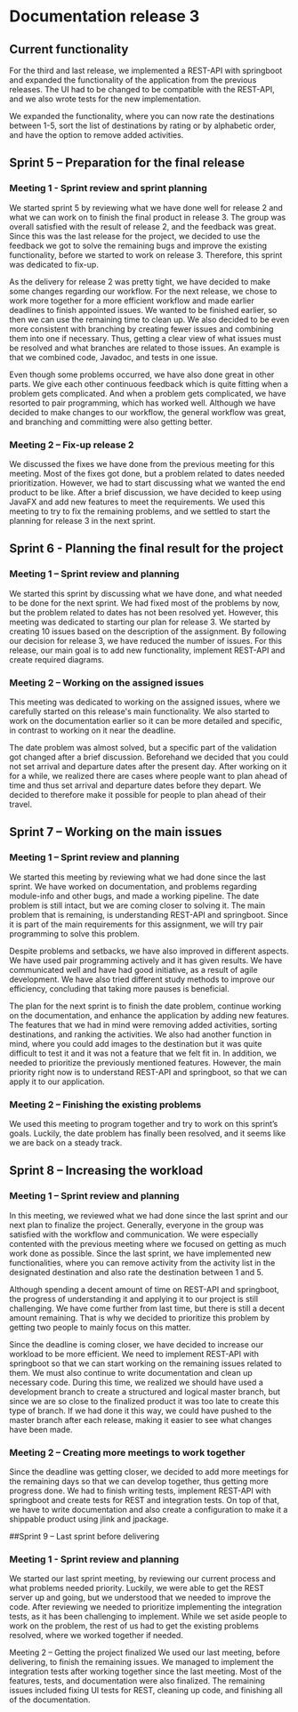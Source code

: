 # Documentation release 3

## Current functionality

For the third and last release, we implemented a REST-API with springboot and expanded the functionality of the application from the previous releases. The UI had to be changed to be compatible with the REST-API, and we also wrote tests for the new implementation.

We expanded the functionality, where you can now rate the destinations between 1-5, sort the list of destinations by rating or by alphabetic order, and have the option to remove added activities.

## Sprint 5 – Preparation for the final release

### Meeting 1 - Sprint review and sprint planning

We started sprint 5 by reviewing what we have done well for release 2 and what we can work on to finish the final product in release 3. The group was overall satisfied with the result of release 2, and the feedback was great. Since this was the last release for the project, we decided to use the feedback we got to solve the remaining bugs and improve the existing functionality, before we started to work on release 3. Therefore, this sprint was dedicated to fix-up.

As the delivery for release 2 was pretty tight, we have decided to make some changes regarding our workflow. For the next release, we chose to work more together for a more efficient workflow and made earlier deadlines to finish appointed issues. We wanted to be finished earlier, so then we can use the remaining time to clean up.
We also decided to be even more consistent with branching by creating fewer issues and combining them into one if necessary. Thus, getting a clear view of what issues must be resolved and what branches are related to those issues. An example is that we combined code, Javadoc, and tests in one issue.

Even though some problems occurred, we have also done great in other parts. We give each other continuous feedback which is quite fitting when a problem gets complicated. And when a problem gets complicated, we have resorted to pair programming, which has worked well. Although we have decided to make changes to our workflow, the general workflow was great, and branching and committing were also getting better.

### Meeting 2 – Fix-up release 2

We discussed the fixes we have done from the previous meeting for this meeting. Most of the fixes got done, but a problem related to dates needed prioritization. However, we had to start discussing what we wanted the end product to be like. After a brief discussion, we have decided to keep using JavaFX and add new features to meet the requirements. We used this meeting to try to fix the remaining problems, and we settled to start the planning for release 3 in the next sprint.

## Sprint 6 - Planning the final result for the project

### Meeting 1 – Sprint review and planning

We started this sprint by discussing what we have done, and what needed to be done for the next sprint. We had fixed most of the problems by now, but the problem related to dates has not been resolved yet. However, this meeting was dedicated to starting our plan for release 3. We started by creating 10 issues based on the description of the assignment. By following our decision for release 3, we have reduced the number of issues. For this release, our main goal is to add new functionality, implement REST-API and create required diagrams.

### Meeting 2 – Working on the assigned issues

This meeting was dedicated to working on the assigned issues, where we carefully started on this release's main functionality. We also started to work on the documentation earlier so it can be more detailed and specific, in contrast to working on it near the deadline.

The date problem was almost solved, but a specific part of the validation got changed after a brief discussion. Beforehand we decided that you could not set arrival and departure dates after the present day. After working on it for a while, we realized there are cases where people want to plan ahead of time and thus set arrival and departure dates before they depart. We decided to therefore make it possible for people to plan ahead of their travel.

## Sprint 7 – Working on the main issues

### Meeting 1 – Sprint review and planning

We started this meeting by reviewing what we had done since the last sprint. We have worked on documentation, and problems regarding module-info and other bugs, and made a working pipeline. The date problem is still intact, but we are coming closer to solving it. The main problem that is remaining, is understanding REST-API and springboot. Since it is part of the main requirements for this assignment, we will try pair programming to solve this problem.

Despite problems and setbacks, we have also improved in different aspects. We have used pair programming actively and it has given results. We have communicated well and have had good initiative, as a result of agile development. We have also tried different study methods to improve our efficiency, concluding that taking more pauses is beneficial.

The plan for the next sprint is to finish the date problem, continue working on the documentation, and enhance the application by adding new features. The features that we had in mind were removing added activities, sorting destinations, and ranking the activities. We also had another function in mind, where you could add images to the destination but it was quite difficult to test it and it was not a feature that we felt fit in. In addition, we needed to prioritize the previously mentioned features. However, the main priority right now is to understand REST-API and springboot, so that we can apply it to our application.

### Meeting 2 – Finishing the existing problems

We used this meeting to program together and try to work on this sprint’s goals. Luckily, the date problem has finally been resolved, and it seems like we are back on a steady track.

## Sprint 8 – Increasing the workload

### Meeting 1 – Sprint review and planning

In this meeting, we reviewed what we had done since the last sprint and our next plan to finalize the project. Generally, everyone in the group was satisfied with the workflow and communication. We were especially contented with the previous meeting where we focused on getting as much work done as possible. Since the last sprint, we have implemented new functionalities, where you can remove activity from the activity list in the designated destination and also rate the destination between 1 and 5.

Although spending a decent amount of time on REST-API and springboot, the progress of understanding it and applying it to our project is still challenging. We have come further from last time, but there is still a decent amount remaining. That is why we decided to prioritize this problem by getting two people to mainly focus on this matter.

Since the deadline is coming closer, we have decided to increase our workload to be more efficient. We need to implement REST-API with springboot so that we can start working on the remaining issues related to them. We must also continue to write documentation and clean up necessary code. During this time, we realized we should have used a development branch to create a structured and logical master branch, but since we are so close to the finalized product it was too late to create this type of branch. If we had done it this way, we could have pushed to the master branch after each release, making it easier to see what changes have been made.

### Meeting 2 – Creating more meetings to work together

Since the deadline was getting closer, we decided to add more meetings for the remaining days so that we can develop together, thus getting more progress done. We had to finish writing tests, implement REST-API with springboot and create tests for REST and integration tests. On top of that, we have to write documentation and also create a configuration to make it a shippable product using jlink and jpackage.

##Sprint 9 – Last sprint before delivering

### Meeting 1 - Sprint review and planning

We started our last sprint meeting, by reviewing our current process and what problems needed priority. Luckily, we were able to get the REST server up and going, but we understood that we needed to improve the code. After reviewing we needed to prioritize implementing the integration tests, as it has been challenging to implement. While we set aside people to work on the problem, the rest of us had to get the existing problems resolved, where we worked together if needed.

Meeting 2 – Getting the project finalized
We used our last meeting, before delivering, to finish the remaining issues. We managed to implement the integration tests after working together since the last meeting. Most of the features, tests, and documentation were also finalized. The remaining issues included fixing UI tests for REST, cleaning up code, and finishing all of the documentation.
